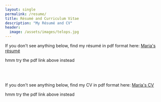 ```yaml
---
layout: single
permalink: /resume/
title: Résumé and Curriculum Vitae
description: "My Résumé and CV"
header:
  image: /assets/images/telops.jpg
---
```


If you don't see anything below, find my résumé in pdf format here: [Maria's
résumé]({{site.url}}/assets/images/resume201806.pdf)

<object data="{{site.url}}/assets/images/resume201806.pdf" type="application/pdf" width="600" height="600">
  hmm try the pdf link above instead <a href="{{site.url}}/assets/images/resume201806.pdf"></a>
</object>

<br><br><br>
If you don't see anything below, find my CV in pdf format here: [Maria's
CV]({{site.url}}/assets/images/CV201806.pdf)

<object data="{{site.url}}/assets/images/CV201806.pdf" type="application/pdf" width="600" height="600">
  hmm try the pdf link above instead <a href="{{site.url}}/assets/images/CV201806.pdf"></a>
</object>
